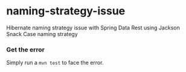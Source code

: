 # naming-strategy-issue
Hibernate naming strategy issue with Spring Data Rest using Jackson Snack Case naming strategy

### Get the error

Simply run a `mvn test` to face the error.
